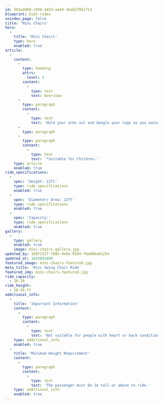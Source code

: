 ```yaml
---
id: 592eddb0-c938-4d23-a4a9-3bab278b1713
blueprint: kids-rides
noindex_page: false
title: 'Mini Chairs'
hero:
  -
    title: 'Mini Chairs'
    type: hero
    enabled: true
article:
  -
    content:
      -
        type: heading
        attrs:
          level: 3
        content:
          -
            type: text
            text: Overview
      -
        type: paragraph
        content:
          -
            type: text
            text: 'Hold your arms out and dangle your legs as you swing backwards and forwards on the mini chairs. This ride takes playground swings to the next level! Beautifully painted swings travel around a carousel and gently rock the passenger. This ride is perfect for children who aren''t looking for a thrill!  '
      -
        type: paragraph
      -
        type: paragraph
        content:
          -
            type: text
            text: '*Suitable for Children.'
    type: article
    enabled: true
ride_specifications:
  -
    spec: 'Height: 12ft'
    type: ride_specifications
    enabled: true
  -
    spec: 'Diameter/ Area: 22ft'
    type: ride_specifications
    enabled: true
  -
    spec: 'Capacity:'
    type: ride_specifications
    enabled: true
gallery:
  -
    type: gallery
    enabled: true
    image: mini-chairs-gallery.jpg
updated_by: 169f1327-7085-4e9a-9104-f6e806ab1254
updated_at: 1643892469
featured_image: mini-chairs-featured.jpg
meta_title: 'Mini Swing Chair Ride'
featured_img: mini-chairs-featured.jpg
ride_capacity:
  - 10-20
ride_height:
  - 10-50-ft
additional_info:
  -
    title: 'Important Information'
    content:
      -
        type: paragraph
        content:
          -
            type: text
            text: 'Not suitable for people with heart or back conditions or of a nervous disposition should avoid riding. Other medical conditions that may preclude riding include pregnancy, recent surgery, broken bones, or neck problems.'
    type: additional_info
    enabled: true
  -
    title: 'Minimum Height Requirement'
    content:
      -
        type: paragraph
        content:
          -
            type: text
            text: 'The passenger must be 1m tall or above to ride.'
    type: additional_info
    enabled: true
---
```

